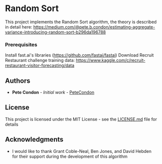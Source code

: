 # Random Sort

This project implements the Random Sort algorithm, the theory is described in detail here: https://medium.com/@pete.b.condon/estimating-aggregate-variance-introducing-random-sort-b296da196788
 
### Prerequisites

Install fast.ai's libraries (https://github.com/fastai/fastai)
Download Recruit Restaurant challenge training data: https://www.kaggle.com/c/recruit-restaurant-visitor-forecasting/data


## Authors

* **Pete Condon** - *Initial work* - [PeteCondon](https://github.com/PeteCondon)

## License

This project is licensed under the MIT License - see the [LICENSE.md](LICENSE.md) file for details

## Acknowledgments

* I would like to thank Grant Coble-Neal, Ben Jones, and David Hebden for their support during the development of this algorithm


